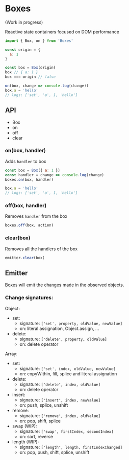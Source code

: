 Boxes
=====

(Work in progress)

Reactive state containers focused on DOM performance

```js
import { Box, on } from 'Boxes'

const origin = {
  a: 1
}

const box = Box(origin)
box // { a: 1 }
box === origin // false

on(box, change => console.log(change))
box.a = 'hello'
// logs: ['set', 'a', 1, 'hello']
```

## API

- Box
- on
- off
- clear

### on(box, handler)

Adds `handler` to box

```js
const box = Box({ a: 1 })
const handler = change => console.log(change)
boxes.on(box, handler)

box.a = 'hello'
// logs: ['set', 'a', 1, 'hello']
```

### off(box, handler)

Removes `handler` from the box

```js
boxes.off(box, action)
```


### clear(box)

Removes all the handlers of the box

```js
emitter.clear(box)
```

## Emitter

Boxes will emit the changes made in the observed objects.

### Change signatures:

Object:

- set:
  - signature: `['set', property, oldValue, newValue]`
  - on: literal assignation, Object.assign, ...
- delete:
  - signature: `['delete', property, oldValue]`
  - on: delete operator

Array:

- set:
  - signature: `['set', index, oldValue, newValue]`
  - on: copyWithin, fill, splice and literal assignation
- delete:
  - signature: `['delete', index, oldValue]`
  - on: delete operator
- insert:
  - signature: `['insert', index, newValue]`
  - on: push, splice, unshift
- remove:
  - signature: `['remove', index, oldValue]`
  - on: pop, shift, splice
- swap (WIP):
  - signature: `['swap', firstIndex, secondIndex]`
  - on: sort, reverse
- length (WIP):
  - signature: `['length', length, firstIndexChanged]`
  - on: pop, push, shift, splice, unshift
